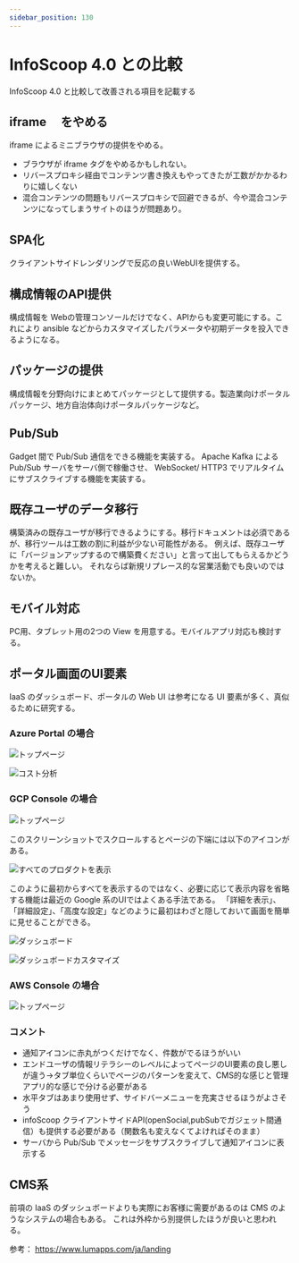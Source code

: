 ```yaml
---
sidebar_position: 130
---
```


# InfoScoop 4.0 との比較

InfoScoop 4.0 と比較して改善される項目を記載する

## iframe 　をやめる

iframe によるミニブラウザの提供をやめる。
* ブラウザが iframe タグをやめるかもしれない。
* リバースプロキシ経由でコンテンツ書き換えもやってきたが工数がかかるわりに嬉しくない
* 混合コンテンツの問題もリバースプロキシで回避できるが、今や混合コンテンツになってしまうサイトのほうが問題あり。

## SPA化

クライアントサイドレンダリングで反応の良いWebUIを提供する。

## 構成情報のAPI提供

構成情報を Webの管理コンソールだけでなく、APIからも変更可能にする。これにより ansible などからカスタマイズしたパラメータや初期データを投入できるようになる。

## パッケージの提供

構成情報を分野向けにまとめてパッケージとして提供する。製造業向けポータルパッケージ、地方自治体向けポータルパッケージなど。

## Pub/Sub

Gadget 間で Pub/Sub 通信をできる機能を実装する。 Apache Kafka による Pub/Sub サーバをサーバ側で稼働させ、 WebSocket/ HTTP3 でリアルタイムにサブスクライブする機能を実装する。

## 既存ユーザのデータ移行

構築済みの既存ユーザが移行できるようにする。移行ドキュメントは必須であるが、移行ツールは工数の割に利益が少ない可能性がある。
例えば、既存ユーザに「バージョンアップするので構築費ください」と言って出してもらえるかどうかを考えると難しい。
それならば新規リプレース的な営業活動でも良いのではないか。

## モバイル対応

PC用、タブレット用の2つの View を用意する。モバイルアプリ対応も検討する。

## ポータル画面のUI要素

IaaS のダッシュボード、ポータルの Web UI は参考になる UI 要素が多く、真似るために研究する。

### Azure Portal の場合

![トップページ](/img/AzurePortal.png)

![コスト分析](/img/AzurePortalCost.png)

### GCP Console の場合

![トップページ](/img/GCPConsoleTop.png)

このスクリーンショットでスクロールするとページの下端には以下のアイコンがある。

![すべてのプロダクトを表示](/img/GCPConsoleDisplayAllProduct.png)

このように最初からすべてを表示するのではなく、必要に応じて表示内容を省略する機能は最近の Google 系のUIではよくある手法である。
「詳細を表示」、「詳細設定」、「高度な設定」などのように最初はわざと隠しておいて画面を簡単に見せることができる。

![ダッシュボード](/img/GCPConsoleDashboard.png) 

![ダッシュボードカスタマイズ](/img/GCPConsoleDashboardCustomize.png)

### AWS Console の場合

![トップページ](/img/AWSConsoleTop.png)

### コメント

* 通知アイコンに赤丸がつくだけでなく、件数がでるほうがいい
* エンドユーザの情報リテラシーのレベルによってページのUI要素の良し悪しが違う→タブ単位くらいでページのパターンを変えて、CMS的な感じと管理アプリ的な感じで分ける必要がある
* 水平タブはあまり使用せず、サイドバーメニューを充実させるほうがよさそう
* infoScoop クライアントサイドAPI(openSocial,pubSubでガジェット間通信）も提供する必要がある（関数名も変えなくてよければそのまま）
* サーバから Pub/Sub でメッセージをサブスクライブして通知アイコンに表示する

## CMS系

前項の IaaS のダッシュボードよりも実際にお客様に需要があるのは CMS のようなシステムの場合もある。
これは外枠から別提供したほうが良いと思われる。

参考： https://www.lumapps.com/ja/landing
